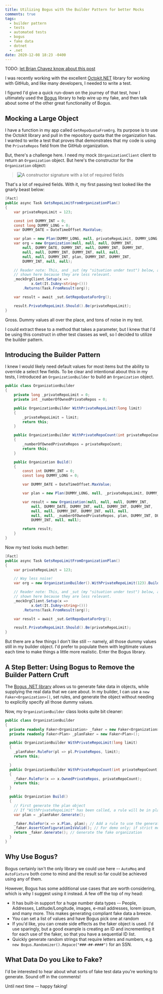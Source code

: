 ```yaml
---
title: Utilizing Bogus with the Builder Pattern for better Mocks
comments: true
tags:
  - builder pattern
  - tests
  - automated tests
  - bogus
  - fake data
  - dotnet
  - .net
date: 2020-12-08 18:23 -0400
---
```


TODO: [let Brian Chavez know about this post](https://twitter.com/bchavez/status/1279054873191800832?s=20)

I was recently working with the excellent [Octokit.NET](https://github.com/octokit/octokit.net) library for working with GitHub, and like many developers, I needed to write a test.

I figured I'd give a quick run-down on the journey of that test, how I ultimately used the [Bogus](https://github.com/bchavez/Bogus) library to help wire up my fake, and then talk about some of the other great functionality of Bogus.

## Mocking a Large Object

I have a function in my app called `GetRepoQuotaFromOrg`. Its purpose is to use the Octokit library and pull in the repository quota that the organization has. I wanted to write a test that proves that demonstrates that my code is using the `PrivateRepos` field from the GitHub organization.

But, there's a challenge here. I need my mock `IOrganizationClient` client to return an `Organization` object. But here's the constructor for the `Organization` object:

> ![A constructor signature with a lot of required fields]({{site.post-images}}/2020-12_bogus/01_OrganizationObjectCtor.png)

That's a lot of required fields. With it, my first passing test looked like the gnarly beast below:

```csharp
[Fact]
public async Task GetsRepoLimitFromOrganizationPlan()
{
    var privateRepoLimit = 123;

    const int DUMMY_INT = 0;
    const long DUMMY_LONG = 0;
    var DUMMY_DATE = DateTimeOffset.MaxValue;

    var plan = new Plan(DUMMY_LONG, null, privateRepoLimit, DUMMY_LONG, null);
    var org = new Organization(null, null, null, DUMMY_INT,
        null, DUMMY_DATE, DUMMY_INT, null, DUMMY_INT, DUMMY_INT,
        null, null, DUMMY_INT, DUMMY_INT, null, null,
        null, null, DUMMY_INT, plan, DUMMY_INT, DUMMY_INT,
        DUMMY_INT, null, null);

    // Reader note: This, and _sut (my "situation under test") below, are part of the constructor and not fully
    // shown here because they are less relevant.
    _mockOrgClient.Setup(x =>
            x.Get(It.IsAny<string>()))
        .Returns(Task.FromResult(org));

    var result = await _sut.GetRepoQuotaForOrg();

    result.PrivateRepoLimit.Should().Be(privateRepoLimit);
}
```

Gross. Dummy values all over the place, and tons of noise in my test.

I could extract these to a method that takes a parameter, but I knew that I'd be using this construct in other test classes as well, so I decided to utilize the builder pattern.

## Introducing the Builder Pattern

I knew I would likely need default values for most items but the ability to override a select few fields. To be clear and intentional about this in my tests, I introduced an `OrganizationBuilder` to build an `Organization` object.

```csharp
public class OrganizationBuilder
{
    private long _privateRepoLimit = 0;
    private int _numberOfOwnedPrivateRepos = 0;

    public OrganizationBuilder WithPrivateRepoLimit(long limit)
    {
        _privateRepoLimit = limit;
        return this;
    }

    public OrganizationBuilder WithPrivateRepoCount(int privateRepoCount)
    {
        _numberOfOwnedPrivateRepos = privateRepoCount;
        return this;
    }

    public Organization Build()
    {
        const int DUMMY_INT = 0;
        const long DUMMY_LONG = 0;

        var DUMMY_DATE = DateTimeOffset.MaxValue;

        var plan = new Plan(DUMMY_LONG, null, _privateRepoLimit, DUMMY_LONG, null);

        var result = new Organization(null, null, null, DUMMY_INT,
            null, DUMMY_DATE, DUMMY_INT, null, DUMMY_INT, DUMMY_INT,
            null, null, DUMMY_INT, DUMMY_INT, null, null,
            null, null, _numberOfOwnedPrivateRepos, plan, DUMMY_INT, DUMMY_INT,
            DUMMY_INT, null, null);

        return result;
    }
}
```

Now my test looks much better:

```csharp
[Fact]
public async Task GetsRepoLimitFromOrganizationPlan()
{
    var privateRepoLimit = 123;

    // Way less noise!
    var org = new OrganizationBuilder().WithPrivateRepoLimit(123).Build();

    // Reader note: This, and _sut (my "situation under test") below, are part of the constructor and not fully
    // shown here because they are less relevant.
    _mockOrgClient.Setup(x =>
            x.Get(It.IsAny<string>()))
        .Returns(Task.FromResult(org));

    var result = await _sut.GetRepoQuotaForOrg();

    result.PrivateRepoLimit.Should().Be(privateRepoLimit);
}
```

But there are a few things I don't like still -- namely, all those dummy values still in my builder object. I'd prefer to populate them with legitimate values each time to make things a little more realistic. Enter the Bogus library.

## A Step Better: Using Bogus to Remove the Builder Pattern Cruft

The [Bogus .NET library](https://github.com/bchavez/Bogus) allows us to generate fake data in objects, while supplying the real data that we care about. In my builder, I can use a `new Faker<Organization>()`, set rules, and generate the object without needing to explicitly specify all those dummy values.

Now, my `OrganizationBuilder` class looks quite bit cleaner:

```csharp
public class OrganizationBuilder
{
  private readonly Faker<Organization> _faker = new Faker<Organization>();
  private readonly Faker<Plan> _planFaker = new Faker<Plan>();

  public OrganizationBuilder WithPrivateRepoLimit(long limit)
  {
    _planFaker.RuleFor(pl => pl.PrivateRepos, limit);
    return this;

  }
  public OrganizationBuilder WithPrivateRepoCount(int privateRepoCount)
  {
    _faker.RuleFor(x => x.OwnedPrivateRepos, privateRepoCount);
    return this;
  }

  public Organization Build()
  {
    // First generate the plan object
    // If "WithPrivateRepoLimit" has been called, a rule will be in place; otherwise, dummy object.
    var plan = _planFaker.Generate();

    _faker.RuleFor(x => x.Plan, plan); // Add a rule to use the generated plan in the organization object
    _faker.AssertConfigurationIsValid(); // For demo only; if strict mode is enabled, this will throw if we're missing a rule
    return _faker.Generate(); // Generate the fake organization
  }
}
```

## Why Use Bogus?

Bogus certainly isn't the only library we could use here -- `AutoMoq` and `AutoFixture` both come to mind and the result so far could be achieved using any of them.

However, Bogus has some additional use cases that are worth considering, which is why I suggest using it instead. A few off the top of my head:

- It has built-in support for a huge number data types -- People, Addresses, Latitude/Longitude, images, e-mail addresses, lorem ipsum, and many more. This makes generating compliant fake data a breeze.
- You can set a list of values and have Bogus pick one at random
- If you'd like, you can create side effects as the faker object is used. I'd use sparingly, but a good example is creating an ID and incrementing it for each use of the faker, so that you have a sequential ID list.
- Quickly generate random strings that require letters and numbers, e.g. `new Bogus.Randomizer().Repace("###-##-####")` for an SSN.

## What Data Do you Like to Fake?

I'd be interested to hear about what sorts of fake test data you're working to generate. Sound off in the comments!

Until next time -- happy faking!
